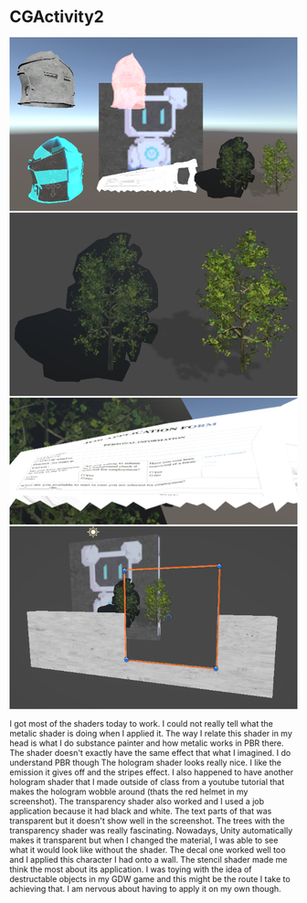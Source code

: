 # CGActivity2

![shaderShowCase](https://github.com/GarlicGladiator/CGActivities/blob/dcf71ee917b7c8f4ef04735c9414ddf915cf132b/Screenshot%202025-10-31%20163724.png)
![trees](https://github.com/GarlicGladiator/CGActivities/blob/dcf71ee917b7c8f4ef04735c9414ddf915cf132b/Screenshot%202025-10-31%20153323.png)
![transparency](https://github.com/GarlicGladiator/CGActivities/blob/dcf71ee917b7c8f4ef04735c9414ddf915cf132b/Screenshot%202025-10-31%20160450.png)
![stencil](https://github.com/GarlicGladiator/CGActivities/blob/dcf71ee917b7c8f4ef04735c9414ddf915cf132b/Screenshot%202025-10-31%20163625.png)

I got most of the shaders today to work. I could not really tell what the metalic shader is doing when I applied it. The way I relate this shader in my head is what I do substance painter and how metalic works in PBR there. The shader doesn't exactly have the same effect that what I imagined. I do understand PBR though The hologram shader looks really nice. I like the emission it gives off and the stripes effect. I also happened to have another hologram shader that I made outside of class from a youtube tutorial that makes the hologram wobble around (thats the red helmet in my screenshot). The transparency shader also worked and I used a job application because it had black and white. The text parts of that was transparent but it doesn't show well in the screenshot. The trees with the transparency shader was really fascinating. Nowadays, Unity automatically makes it transparent but when I changed the material, I was able to see what it would look like without the shader. The decal one worked well too and I applied this character I had onto a wall. The stencil shader made me think the most about its application. I was toying with the idea of destructable objects in my GDW game and this might be the route I take to achieving that. I am nervous about having to apply it on my own though.


